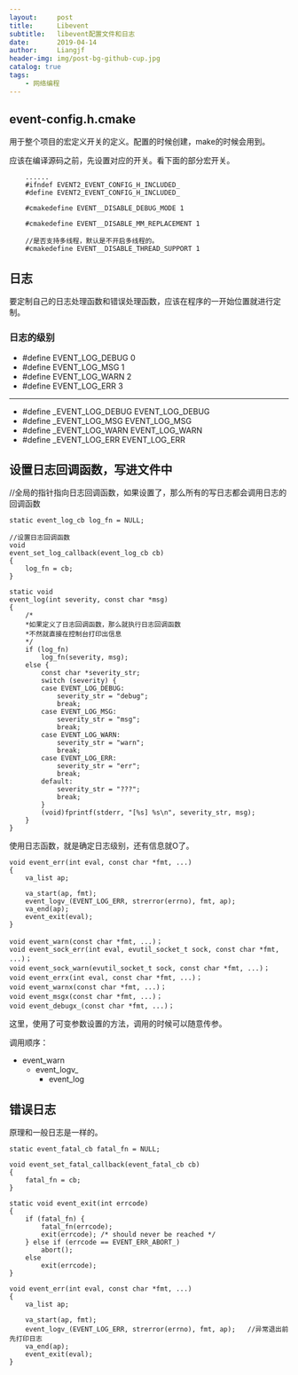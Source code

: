 ```yaml
---
layout:     post                  
title:      Libevent
subtitle:   libevent配置文件和日志
date:       2019-04-14
author:     Liangjf                  
header-img: img/post-bg-github-cup.jpg
catalog: true                      
tags:                       
    - 网络编程
---
```


## event-config.h.cmake
用于整个项目的宏定义开关的定义。配置的时候创建，make的时候会用到。

应该在编译源码之前，先设置对应的开关。看下面的部分宏开关。
    
        ......
        #ifndef EVENT2_EVENT_CONFIG_H_INCLUDED_
        #define EVENT2_EVENT_CONFIG_H_INCLUDED_

        #cmakedefine EVENT__DISABLE_DEBUG_MODE 1

        #cmakedefine EVENT__DISABLE_MM_REPLACEMENT 1

        //是否支持多线程，默认是不开启多线程的。
        #cmakedefine EVENT__DISABLE_THREAD_SUPPORT 1



## 日志
要定制自己的日志处理函数和错误处理函数，应该在程序的一开始位置就进行定制。

### 日志的级别
- #define EVENT_LOG_DEBUG 0
- #define EVENT_LOG_MSG   1
- #define EVENT_LOG_WARN  2
- #define EVENT_LOG_ERR   3
----------------------------------------------------------------
- #define _EVENT_LOG_DEBUG EVENT_LOG_DEBUG
- #define _EVENT_LOG_MSG EVENT_LOG_MSG
- #define _EVENT_LOG_WARN EVENT_LOG_WARN
- #define _EVENT_LOG_ERR EVENT_LOG_ERR

## 设置日志回调函数，写进文件中
//全局的指针指向日志回调函数，如果设置了，那么所有的写日志都会调用日志的回调函数

    static event_log_cb log_fn = NULL;

    //设置日志回调函数
    void
    event_set_log_callback(event_log_cb cb)
    {
        log_fn = cb;
    }

    static void
    event_log(int severity, const char *msg)
    {
        /*
        *如果定义了日志回调函数，那么就执行日志回调函数
        *不然就直接在控制台打印出信息
        */
        if (log_fn)
            log_fn(severity, msg);
        else {
            const char *severity_str;
            switch (severity) {
            case EVENT_LOG_DEBUG:
                severity_str = "debug";
                break;
            case EVENT_LOG_MSG:
                severity_str = "msg";
                break;
            case EVENT_LOG_WARN:
                severity_str = "warn";
                break;
            case EVENT_LOG_ERR:
                severity_str = "err";
                break;
            default:
                severity_str = "???";
                break;
            }
            (void)fprintf(stderr, "[%s] %s\n", severity_str, msg);
        }
    }

使用日志函数，就是确定日志级别，还有信息就O了。

    void event_err(int eval, const char *fmt, ...)
    {
        va_list ap;

        va_start(ap, fmt);
        event_logv_(EVENT_LOG_ERR, strerror(errno), fmt, ap);
        va_end(ap);
        event_exit(eval);
    }

    void event_warn(const char *fmt, ...)；
    void event_sock_err(int eval, evutil_socket_t sock, const char *fmt, ...)；
    void event_sock_warn(evutil_socket_t sock, const char *fmt, ...)；
    void event_errx(int eval, const char *fmt, ...)；
    void event_warnx(const char *fmt, ...)；
    void event_msgx(const char *fmt, ...)；
    void event_debugx_(const char *fmt, ...)；

这里，使用了可变参数设置的方法，调用的时候可以随意传参。

调用顺序：
- event_warn
    - event_logv_
        - event_log


## 错误日志
原理和一般日志是一样的。

    static event_fatal_cb fatal_fn = NULL;

    void event_set_fatal_callback(event_fatal_cb cb)
    {
        fatal_fn = cb;
    }

    static void event_exit(int errcode)
    {
        if (fatal_fn) {
            fatal_fn(errcode);
            exit(errcode); /* should never be reached */
        } else if (errcode == EVENT_ERR_ABORT_)
            abort();
        else
            exit(errcode);
    }

    void event_err(int eval, const char *fmt, ...)
    {
        va_list ap;

        va_start(ap, fmt);
        event_logv_(EVENT_LOG_ERR, strerror(errno), fmt, ap);	//异常退出前先打印日志
        va_end(ap);
        event_exit(eval);
    }







